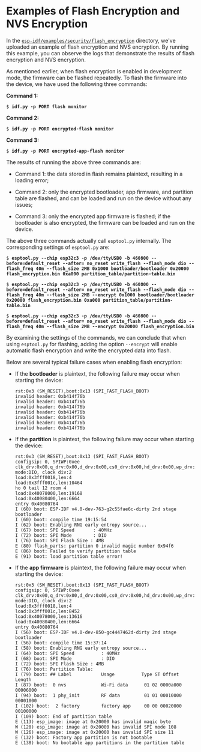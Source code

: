 # Examples of Flash Encryption and NVS Encryption

In the [`esp-idf/examples/security/flash_encryption`](https://github.com/espressif/esp-idf/tree/master/examples/security/flash_encryption) directory, we've uploaded an example of flash encryption and NVS encryption. By running this example, you can observe the logs that demonstrate the results of flash encryption and NVS encryption.

As mentioned earlier, when flash encryption is enabled in development mode, the firmware can be flashed repeatedly. To flash the firmware into the device, we have used the following three commands:

**Command 1:**

<pre><code>$ <b>idf.py -p PORT flash monitor</b></code></pre>

**Command 2:**

<pre><code>$ <b>idf.py -p PORT encrypted-flash monitor</b></code></pre>

**Command 3:**

<pre><code>$ <b>idf.py -p PORT encrypted-app-flash monitor</b></code></pre>

The results of running the above three commands are:

-   Command 1: the data stored in flash remains plaintext, resulting in
    a loading error;

-   Command 2: only the encrypted bootloader, app firmware, and
    partition table are flashed, and can be loaded and run on the device
    without any issues;

-   Command 3: only the encrypted app firmware is flashed; if the
    bootloader is also encrypted, the firmware can be loaded and run on
    the device.

The above three commands actually call `esptool.py` internally. The
corresponding settings of `esptool.py` are:

<pre><code>$ <b>esptool.py --chip esp32c3 -p /dev/ttyUSB0 -b 460800 --before=default_reset --after= no_reset write_flash --flash_mode dio --flash_freq 40m --flash_size 2MB 0x1000 bootloader/bootloader 0x20000 flash_encryption.bin 0xa000 partition_table/partition-table.bin</b>

$ <b>esptool.py --chip esp32c3 -p /dev/ttyUSB0 -b 460800 --before=default_reset --after= no_reset write_flash --flash_mode dio --flash_freq 40m --flash_size 2MB --encrypt 0x1000 bootloader/bootloader 0x20000 flash_encryption.bin 0xa000 partition_table/partition-table.bin</b>

$ <b>esptool.py --chip esp32c3 -p /dev/ttyUSB0 -b 460800 --before=default_reset --after= no_reset write_flash --flash_mode dio --flash_freq 40m --flash_size 2MB --encrypt 0x20000 flash_encryption.bin</b>
</code></pre>

By examining the settings of the commands, we can conclude that when
using `esptool.py` for flashing, adding the option `--encrypt` will
enable automatic flash encryption and write the encrypted data into
flash.

Below are several typical failure cases when enabling flash encryption:

-   If the **bootloader** is plaintext, the following failure may occur
    when starting the device:

    ```console
    rst:0x3 (SW_RESET),boot:0x13 (SPI_FAST_FLASH_BOOT)
    invalid header: 0xb414f76b
    invalid header: 0xb414f76b
    invalid header: 0xb414f76b
    invalid header: 0xb414f76b
    invalid header: 0xb414f76b
    invalid header: 0xb414f76b
    invalid header: 0xb414f76b
    ```

-   If the **partition** is plaintext, the following failure may occur
    when starting the device:

    ```console
    rst:0x3 (SW_RESET),boot:0x13 (SPI_FAST_FLASH_BOOT)
    configsip: 0, SPIWP:0xee
    clk_drv:0x00,q_drv:0x00,d_drv:0x00,cs0_drv:0x00,hd_drv:0x00,wp_drv:0x00
    mode:DIO, clock div:2
    load:0x3fff0018,len:4
    load:0x3fff001c,len:10464
    ho 0 tail 12 room 4
    load:0x40078000,len:19168
    load:0x40080400,len:6664
    entry 0x40080764
    I (60) boot: ESP-IDF v4.0-dev-763-g2c55fae6c-dirty 2nd stage bootloader
    I (60) boot: compile time 19:15:54
    I (62) boot: Enabling RNG early entropy source...
    I (67) boot: SPI Speed       : 40MHz
    I (72) boot: SPI Mode        : DIO
    I (76) boot: SPI Flash Size : 4MB
    E (80) flash_parts: partition 0 invalid magic number 0x94f6
    E (86) boot: Failed to verify partition table
    E (91) boot: load partition table error!
    ```

-   If the **app firmware** is plaintext, the following failure may
    occur when starting the device:

    ```console
    rst:0x3 (SW_RESET),boot:0x13 (SPI_FAST_FLASH_BOOT)
    configsip: 0, SPIWP:0xee
    clk_drv:0x00,q_drv:0x00,d_drv:0x00,cs0_drv:0x00,hd_drv:0x00,wp_drv:0x00
    mode:DIO, clock div:2
    load:0x3fff0018,len:4
    load:0x3fff001c,len:8452
    load:0x40078000,len:13616
    load:0x40080400,len:6664
    entry 0x40080764
    I (56) boot: ESP-IDF v4.0-dev-850-gc4447462d-dirty 2nd stage bootloader
    I (56) boot: compile time 15:37:14
    I (58) boot: Enabling RNG early entropy source...
    I (64) boot: SPI Speed          : 40MHz
    I (68) boot: SPI Mode           : DIO
    I (72) boot: SPI Flash Size : 4MB
    I (76) boot: Partition Table:
    I (79) boot: ## Label           Usage          Type ST Offset   Length
    I (87) boot:  0 nvs             Wi-Fi data      01 02 0000a000 00006000
    I (94) boot:  1 phy_init        RF data         01 01 00010000 00001000
    I (102) boot:  2 factory        factory app     00 00 00020000 00100000
    I (109) boot: End of partition table
    E (113) esp_image: image at 0x20000 has invalid magic byte
    W (120) esp_image: image at 0x20000 has invalid SPI mode 108
    W (126) esp_image: image at 0x20000 has invalid SPI size 11
    E (132) boot: Factory app partition is not bootable
    E (138) boot: No bootable app partitions in the partition table
    ```
